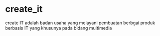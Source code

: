 # create_it
create IT adalah badan usaha yang melayani pembuatan berbgai produk  berbasis IT yang khusunya pada bidang multimedia
